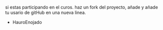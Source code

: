 si estas participando en el curos. haz un fork del proyecto, añade y añade tu usario de gitHub en una nueva linea.

- HauroEnojado